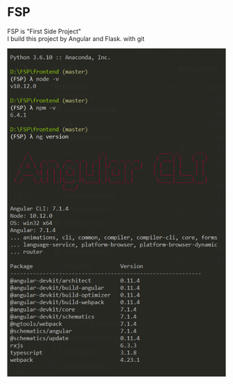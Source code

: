 # FSP
FSP is "First Side Project"  
I build this project by Angular and Flask.
with git

![alt text](https://github.com/koshou1010/FSP/blob/main/img/version.png)
